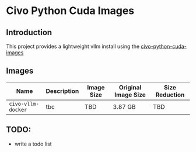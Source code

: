 # Civo Python Cuda Images

## Introduction

This project provides a lightweight vllm install using the [civo-python-cuda-images](https://github.com/civo-learn/civo-python-cuda-images)


## Images
| Name                             | Description                                | Image Size | Original Image Size | Size Reduction |
|----------------------------------|--------------------------------------------|------------|-------------------|----------------|
| `civo-vllm-docker  `             | tbc                                        | TBD        | 3.87 GB           | TBD            |


## TODO: 
- write a todo list
